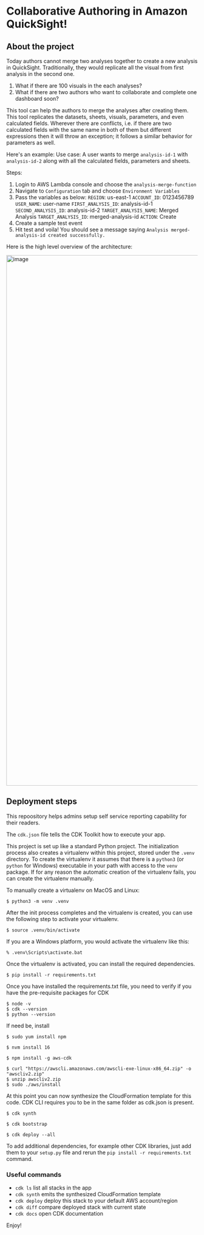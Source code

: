 
# Collaborative Authoring in Amazon QuickSight!

## About the project
Today authors cannot merge two analyses together to create a new analysis in QuickSight. Traditionally, they would replicate all the visual from first analysis in the second one. 
1. What if there are 100 visuals in the each analyses? 
2. What if there are two authors who want to collaborate and complete one dashboard soon? 

This tool can help the authors to merge the analyses after creating them. This tool replicates the datasets, sheets, visuals, parameters, and even calculated fields. Wherever there are conflicts, i.e. if there are two calculated fields with the same name in both of them but different expressions then it will throw an exception; it follows a similar behavior for parameters as well.

Here's an example:
Use case: A user wants to merge `analysis-id-1` with `analysis-id-2` along with all the calculated fields, parameters and sheets.

Steps:
1. Login to AWS Lambda console and choose the `analysis-merge-function`
2. Navigate to `Configuration` tab and choose `Environment Variables`
3. Pass the variables as below:
        `REGION`: us-east-1 
        `ACCOUNT_ID`: 0123456789
        `USER_NAME`: user-name
        `FIRST_ANALYSIS_ID`: analysis-id-1
        `SECOND_ANALYSIS_ID`: analysis-id-2
        `TARGET_ANALYSIS_NAME`: Merged Analysis
        `TARGET_ANALYSIS_ID`: merged-analysis-id
        `ACTION`: Create
4. Create a sample test event
5. Hit test and voila! You should see a message saying `Analysis merged-analysis-id created successfully.`


Here is the high level overview of the architecture:

<img width="1398" alt="image" src="https://user-images.githubusercontent.com/30472234/235336933-cb0bc542-3e75-49b2-b3de-acb7a6fa656e.png">


## Deployment steps

This repoository helps admins setup self service reporting capability for their readers.

The `cdk.json` file tells the CDK Toolkit how to execute your app.

This project is set up like a standard Python project.  The initialization
process also creates a virtualenv within this project, stored under the `.venv`
directory.  To create the virtualenv it assumes that there is a `python3`
(or `python` for Windows) executable in your path with access to the `venv`
package. If for any reason the automatic creation of the virtualenv fails,
you can create the virtualenv manually.

To manually create a virtualenv on MacOS and Linux:

```
$ python3 -m venv .venv
```

After the init process completes and the virtualenv is created, you can use the following
step to activate your virtualenv.

```
$ source .venv/bin/activate
```

If you are a Windows platform, you would activate the virtualenv like this:

```
% .venv\Scripts\activate.bat
```

Once the virtualenv is activated, you can install the required dependencies.

```
$ pip install -r requirements.txt
```

Once you have installed the requirements.txt file, you need to verify if you have the pre-requisite packages for CDK

```
$ node -v
$ cdk --version
$ python --version
```

If need be, install

```
$ sudo yum install npm
```
```
$ nvm install 16
```
```
$ npm install -g aws-cdk
```
```
$ curl "https://awscli.amazonaws.com/awscli-exe-linux-x86_64.zip" -o "awscliv2.zip"
$ unzip awscliv2.zip
$ sudo ./aws/install
```

At this point you can now synthesize the CloudFormation template for this code. CDK CLI requires you to be in the same folder as cdk.json is present.

```
$ cdk synth
```

```
$ cdk bootstrap
```
```
$ cdk deploy --all
```

To add additional dependencies, for example other CDK libraries, just add
them to your `setup.py` file and rerun the `pip install -r requirements.txt`
command.

### Useful commands

 * `cdk ls`          list all stacks in the app
 * `cdk synth`       emits the synthesized CloudFormation template
 * `cdk deploy`      deploy this stack to your default AWS account/region
 * `cdk diff`        compare deployed stack with current state
 * `cdk docs`        open CDK documentation

 Enjoy!
